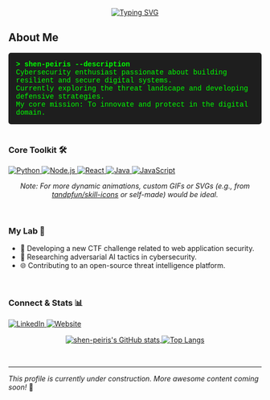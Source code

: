 <!-- Header/Banner -->
<p align="center">
  <a href="https://git.io/typing-svg">
    <img src="https://readme-typing-svg.demolab.com?font=Fira+Code&weight=700&size=28&pause=1000&color=00FF00&background=00000000&center=true&vCenter=true&width=600&lines=%3E+Access+Granted%3A+Welcome+to+shen-peiris's+Profile" alt="Typing SVG" />
  </a>
</p>

<!-- Introduction -->
## About Me

<div style="background-color: #1E1E1E; color: #00FF00; padding: 15px; font-family: 'Courier New', Courier, monospace; border-radius: 5px;">
  <p style="margin: 0;"><strong>&gt; shen-peiris --description</strong></p>
  <p style="margin: 0;">Cybersecurity enthusiast passionate about building resilient and secure digital systems.</p>
  <p style="margin: 0;">Currently exploring the threat landscape and developing defensive strategies.</p>
  <p style="margin: 0;">My core mission: To innovate and protect in the digital domain.</p>
  <p style="margin: 0;"></p>
</div>

<br>

<!-- Skills Matrix -->
### Core Toolkit 🛠️
<p align="left">
  <!-- Using Shields.io badges with pulse animation as placeholders for more complex animated logos -->
  <a href="https://www.python.org" target="_blank">
    <img src="https://img.shields.io/badge/Python-3776AB?style=for-the-badge&logo=python&logoColor=white&animation=pulse" alt="Python"/>
  </a>
  <a href="https://nodejs.org" target="_blank">
    <img src="https://img.shields.io/badge/Node.js-339933?style=for-the-badge&logo=nodedotjs&logoColor=white&animation=pulse" alt="Node.js"/>
  </a>
  <a href="https://reactjs.org" target="_blank">
    <img src="https://img.shields.io/badge/React-20232A?style=for-the-badge&logo=react&logoColor=61DAFB&animation=pulse" alt="React"/>
  </a>
  <a href="https://www.java.com" target="_blank">
    <img src="https://img.shields.io/badge/Java-ED8B00?style=for-the-badge&logo=openjdk&logoColor=white&animation=pulse" alt="Java"/>
  </a>
  <a href="https://developer.mozilla.org/en-US/docs/Web/JavaScript" target="_blank">
    <img src="https://img.shields.io/badge/JavaScript-F7DF1E?style=for-the-badge&logo=javascript&logoColor=black&animation=pulse" alt="JavaScript"/>
  </a>
  <!-- Add more skills as needed -->
</p>
<p align="center"><em>Note: For more dynamic animations, custom GIFs or SVGs (e.g., from <a href="https://github.com/tandpfun/skill-icons" target="_blank">tandpfun/skill-icons</a> or self-made) would be ideal.</em></p>

<br>

<!-- Current Focus / "My Lab" -->
### My Lab 🔬
<ul>
  <li>🧪 Developing a new CTF challenge related to web application security.</li>
  <li>🤖 Researching adversarial AI tactics in cybersecurity.</li>
  <li>🌐 Contributing to an open-source threat intelligence platform.</li>
</ul>

<br>

<!-- Connect & Stats -->
### Connect & Stats 📊

<p align="left">
  <a href="https://www.linkedin.com/in/shen-peiris/" target="_blank">
    <img src="https://img.shields.io/badge/LinkedIn-0077B5?style=for-the-badge&logo=linkedin&logoColor=white" alt="LinkedIn"/>
  </a>
  <a href="https://shenpeiris.me" target="_blank">
    <img src="https://img.shields.io/badge/Website-shenpeiris.me-blue?style=for-the-badge&logo=google-chrome&logoColor=white" alt="Website"/>
  </a>
  <!-- Add more social links as needed -->
</p>

<p align="center">
  <a href="https://github.com/anuraghazra/github-readme-stats">
    <img align="center" src="https://github-readme-stats.vercel.app/api?username=shen-peiris&show_icons=true&theme=radical&rank_icon=github&border_color=00FF00" alt="shen-peiris's GitHub stats" />
  </a>
  <a href="https://github.com/anuraghazra/github-readme-stats">
    <img align="center" src="https://github-readme-stats.vercel.app/api/top-langs/?username=shen-peiris&layout=compact&theme=radical&border_color=00FF00" alt="Top Langs" />
  </a>
</p>

<br>

---
*This profile is currently under construction. More awesome content coming soon!* 🚧
